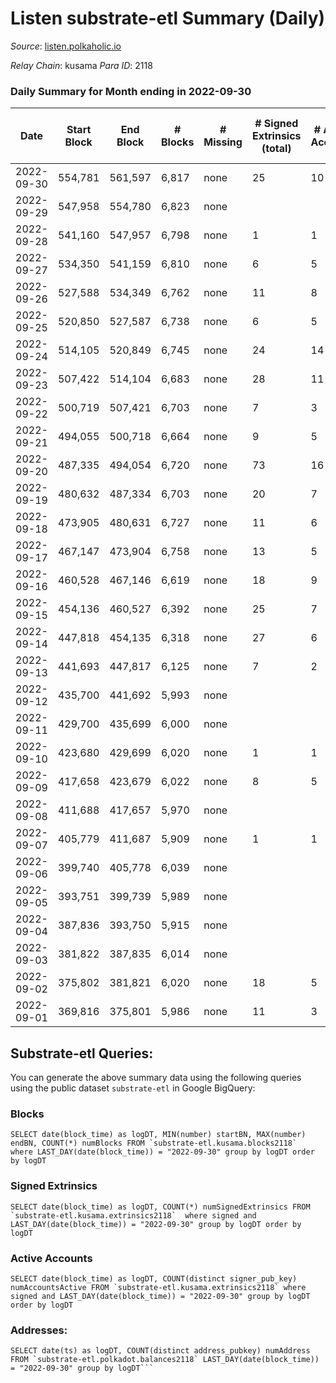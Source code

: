 # Listen substrate-etl Summary (Daily)

_Source_: [listen.polkaholic.io](https://listen.polkaholic.io)

*Relay Chain*: kusama
*Para ID*: 2118



### Daily Summary for Month ending in 2022-09-30


| Date | Start Block | End Block | # Blocks | # Missing | # Signed Extrinsics (total) | # Active Accounts | # Addresses with Balances | # Events | # Transfers | # XCM Transfers In | # XCM Transfers Out |
| ---- | ----------- | --------- | -------- | --------- | --------------------------- | ----------------- | ------------------------- | -------- | ----------- | ------------------ | ------------------- |
| 2022-09-30 | 554,781 | 561,597 | 6,817 | none  | 25 | 10 | 64 | 13,773 | 6  |   |   |
| 2022-09-29 | 547,958 | 554,780 | 6,823 | none  |  |  |  | 13,650 |   |   |   |
| 2022-09-28 | 541,160 | 547,957 | 6,798 | none  | 1 | 1 |  | 13,605 |   |   |   |
| 2022-09-27 | 534,350 | 541,159 | 6,810 | none  | 6 | 5 |  | 13,658 | 1  |   |   |
| 2022-09-26 | 527,588 | 534,349 | 6,762 | none  | 11 | 8 |  | 13,586 | 2  |   |   |
| 2022-09-25 | 520,850 | 527,587 | 6,738 | none  | 6 | 5 |  | 13,510 |   |   |   |
| 2022-09-24 | 514,105 | 520,849 | 6,745 | none  | 24 | 14 |  | 13,607 | 2  |   |   |
| 2022-09-23 | 507,422 | 514,104 | 6,683 | none  | 28 | 11 |  | 13,503 | 2  |   |   |
| 2022-09-22 | 500,719 | 507,421 | 6,703 | none  | 7 | 3 |  | 13,448 |   |   |   |
| 2022-09-21 | 494,055 | 500,718 | 6,664 | none  | 9 | 5 |  | 13,396 | 1  |   |   |
| 2022-09-20 | 487,335 | 494,054 | 6,720 | none  | 73 | 16 |  | 13,825 | 23  |   |   |
| 2022-09-19 | 480,632 | 487,334 | 6,703 | none  | 20 | 7 | 41 | 13,558 | 3  |   |   |
| 2022-09-18 | 473,905 | 480,631 | 6,727 | none  | 11 | 6 | 40 | 13,509 | 4  |   |   |
| 2022-09-17 | 467,147 | 473,904 | 6,758 | none  | 13 | 5 | 40 | 13,598 | 1  |   |   |
| 2022-09-16 | 460,528 | 467,146 | 6,619 | none  | 18 | 9 | 40 | 13,374 | 7  |   |   |
| 2022-09-15 | 454,136 | 460,527 | 6,392 | none  | 25 | 7 | 36 | 12,925 | 2  |   |   |
| 2022-09-14 | 447,818 | 454,135 | 6,318 | none  | 27 | 6 | 35 | 12,817 | 7  |   |   |
| 2022-09-13 | 441,693 | 447,817 | 6,125 | none  | 7 | 2 | 30 | 12,300 | 2  |   |   |
| 2022-09-12 | 435,700 | 441,692 | 5,993 | none  |  |  |  | 11,989 |   |   |   |
| 2022-09-11 | 429,700 | 435,699 | 6,000 | none  |  |  |  | 12,004 |   |   |   |
| 2022-09-10 | 423,680 | 429,699 | 6,020 | none  | 1 | 1 |  | 12,048 |   |   |   |
| 2022-09-09 | 417,658 | 423,679 | 6,022 | none  | 8 | 5 |  | 12,087 |   |   |   |
| 2022-09-08 | 411,688 | 417,657 | 5,970 | none  |  |  | 30 | 11,951 |   | 1 ($8.41) |   |
| 2022-09-07 | 405,779 | 411,687 | 5,909 | none  | 1 | 1 | 29 | 11,830 |   |   |   |
| 2022-09-06 | 399,740 | 405,778 | 6,039 | none  |  |  | 29 | 12,081 |   |   |   |
| 2022-09-05 | 393,751 | 399,739 | 5,989 | none  |  |  | 29 | 11,982 |   |   |   |
| 2022-09-04 | 387,836 | 393,750 | 5,915 | none  |  |  | 29 | 11,833 |   |   |   |
| 2022-09-03 | 381,822 | 387,835 | 6,014 | none  |  |  | 29 | 12,031 |   |   |   |
| 2022-09-02 | 375,802 | 381,821 | 6,020 | none  | 18 | 5 | 29 | 12,163 | 2  |   |   |
| 2022-09-01 | 369,816 | 375,801 | 5,986 | none  | 11 | 3 | 28 | 12,054 | 3  |   |   |

## Substrate-etl Queries:
You can generate the above summary data using the following queries using the public dataset `substrate-etl` in Google BigQuery:


### Blocks
```
SELECT date(block_time) as logDT, MIN(number) startBN, MAX(number) endBN, COUNT(*) numBlocks FROM `substrate-etl.kusama.blocks2118`  where LAST_DAY(date(block_time)) = "2022-09-30" group by logDT order by logDT
```


### Signed Extrinsics
```
SELECT date(block_time) as logDT, COUNT(*) numSignedExtrinsics FROM `substrate-etl.kusama.extrinsics2118`  where signed and LAST_DAY(date(block_time)) = "2022-09-30" group by logDT order by logDT
```


### Active Accounts
```
SELECT date(block_time) as logDT, COUNT(distinct signer_pub_key) numAccountsActive FROM `substrate-etl.kusama.extrinsics2118` where signed and LAST_DAY(date(block_time)) = "2022-09-30" group by logDT order by logDT
```


### Addresses:
```
SELECT date(ts) as logDT, COUNT(distinct address_pubkey) numAddress FROM `substrate-etl.polkadot.balances2118` LAST_DAY(date(block_time)) = "2022-09-30" group by logDT```

